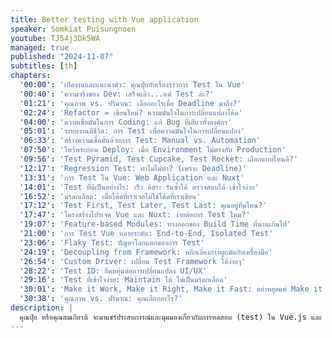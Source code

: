 ```yaml
---
title: Better testing with Vue application
speaker: Somkiat Puisungnoen
youtube: TJ54j3Dk5WA
managed: true
published: "2024-11-07"
subtitles: [th]
chapters:
  '00:00': 'เปิดงานและแนะนำตัว: คุณปุ๋ยกับเรื่องราวการ Test ใน Vue'
  '00:40': 'ความจริงของ Dev: เสร็จแล้ว...แต่ Test ล่ะ?'
  '01:21': 'คุณภาพ vs. ปริมาณ: เลือกอะไรเมื่อ Deadline มาถึง?'
  '02:24': 'Refactor = เขียนใหม่? ความมั่นใจในการเปลี่ยนแปลงโค้ด'
  '04:00': 'ความเชื่อมั่นในการ Coding: แก้ Bug ทีเสียวทั้งองค์กร'
  '05:01': 'ระบบงานมีชีวิต: การ Test เพื่อความมั่นใจในการเปลี่ยนแปลง'
  '06:33': 'สร้างความเชื่อมั่นด้วยการ Test: Manual vs. Automation'
  '07:50': 'ไหว้พระก่อน Deploy: เมื่อ Environment ไม่ตรงกับ Production'
  '09:56': 'Test Pyramid, Test Cupcake, Test Rocket: เลือกแบบไหนดี?'
  '12:17': 'Regression Test: ทำไมไม่ทำ? (เพราะ Deadline)'
  '13:31': 'การ Test ใน Vue: Web Application และ Nuxt'
  '14:01': 'Test ที่ดีเป็นอย่างไร: เร็ว อิสระ รันซ้ำได้ ตรวจสอบได้ เข้าใจง่าย'
  '16:52': 'มรดกเลือด: เมื่อโค้ดที่เราเจอไม่ใช่โค้ดที่เราเขียน'
  '17:12': 'Test First, Test Later, Test Last: คุณอยู่ทีมไหน?'
  '17:47': 'โครงสร้างโปรเจค Vue และ Nuxt: ง่ายต่อการ Test ไหม?'
  '19:07': 'Feature-based Modules: ทางออกของ Build Time ที่นานเกินไป'
  '21:00': 'การ Test Vue หลายระดับ: End-to-End, Isolated Test'
  '23:06': 'Flaky Test: ปัญหาโลกแตกของการ Test'
  '24:19': 'Decoupling from Framework: หลีกเลี่ยงการผูกมัดกับเครื่องมือ'
  '26:54': 'Custom Driver: เปลี่ยน Test Framework ได้ง่ายๆ'
  '28:22': 'Test ID: ยืดหยุ่นต่อการเปลี่ยนแปลง UI/UX'
  '29:16': 'Test ที่เข้าใจง่าย: Maintain ได้ ไม่เป็นมรดกเลือด'
  '30:01': 'Make it Work, Make it Right, Make it Fast: อย่าหยุดแค่ Make it Work'
  '30:38': 'คุณภาพ vs. ปริมาณ: คุณเลือกอะไร?'
description: |
  คุณปุ๋ย หรือคุณสมเกียรติ จะมาแชร์ประสบการณ์และมุมมองเกี่ยวกับการทดสอบ (test) ใน Vue.js และ Nuxt.js  พบกับเรื่องราวความสนุกปนขมขื่นของชีวิตนักพัฒนาที่ต้องเผชิญกับ deadline และ bug  คุณปุ๋ยจะชวนคิดถึงปัญหาที่มักเกิดขึ้นในการพัฒนาซอฟต์แวร์  เช่น การ refactor โค้ด การจัดการ environment  และความสำคัญของการ test  พร้อมทั้งนำเสนอแนวคิดและเทคนิคการ test  เช่น end-to-end test, isolated test และการ mock  รวมถึงการใช้เครื่องมืออย่าง Vitest, Playwright และ Cypress  มาเรียนรู้วิธีสร้างความเชื่อมั่นในโค้ด  และเตรียมรับมือกับการเปลี่ยนแปลงในโลกของการพัฒนาซอฟต์แวร์ไปพร้อมกัน
---
```

